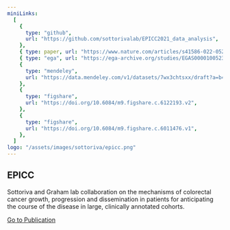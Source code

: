```yaml
---
miniLinks:
  [
    {
      type: "github",
      url: "https://github.com/sottorivalab/EPICC2021_data_analysis",
    },
    { type: paper, url: "https://www.nature.com/articles/s41586-022-05202-1" },
    { type: "ega", url: "https://ega-archive.org/studies/EGAS00001005230" },
    {
      type: "mendeley",
      url: "https://data.mendeley.com/v1/datasets/7wx3chtsxx/draft?a=b4295445-b3b1-459b-a0ea-a5d970c6778b",
    },
    {
      type: "figshare",
      url: "https://doi.org/10.6084/m9.figshare.c.6122193.v2",
    },
    {
      type: "figshare",
      url: "https://doi.org/10.6084/m9.figshare.c.6011476.v1",
    },
  ]
logo: "/assets/images/sottoriva/epicc.png"
---
```


## EPICC

Sottoriva and Graham lab collaboration on the mechanisms of colorectal
cancer growth, progression and dissemination in patients for anticipating
the course of the disease in large, clinically annotated cohorts.

<a href="https://www.nature.com/articles/s41586-022-05311-x" class="ht-button">
  Go to Publication
</a>
